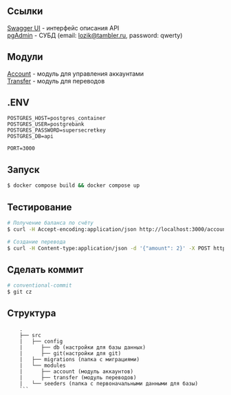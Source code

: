 ## Ссылки

[Swagger UI](http://localhost:3000/api) - интерфейс описания API<br />
[pgAdmin](http://localhost:80) - СУБД (email: lozik@tambler.ru, password: qwerty)

## Модули

[Account](http://localhost:3000/account) - модуль для управления аккаунтами<br />
[Transfer](http://localhost:3000/transfer) - модуль для переводов

## .ENV

```shell
POSTGRES_HOST=postgres_container
POSTGRES_USER=postgrebank
POSTGRES_PASSWORD=supersecretkey
POSTGRES_DB=api

PORT=3000
```

## Запуск

```bash
$ docker compose build && docker compose up
```

## Тестирование

```bash
# Получение баланса по счёту
$ curl -H Accept-encoding:application/json http://localhost:3000/account/12

# Создание перевода
$ curl -H Content-type:application/json -d '{"amount": 2}' -X POST http://localhost:3000/transfer/10/12           
```

## Сделать коммит

```bash
# conventional-commit
$ git cz
```

## Структура

```
    .
    ├── src
    |   ├── config
    |      ├── db (настройки для базы данных)
    |      ├── git(настройки для git)
    |   ├── migrations (папка с миграциями)
    |   └── modules
    |      ├── account (модуль аккаунтов)
    |      ├── transfer (модуль переводов)
    |   └── seeders (папка с первоначальными данными для базы)
    ```
